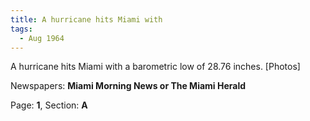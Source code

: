 ```yaml
---  
title: A hurricane hits Miami with  
tags:  
  - Aug 1964  
---  
```

  
A hurricane hits Miami with a barometric low of 28.76 inches. [Photos]  
  
Newspapers: **Miami Morning News or The Miami Herald**  
  
Page: **1**, Section: **A** 
